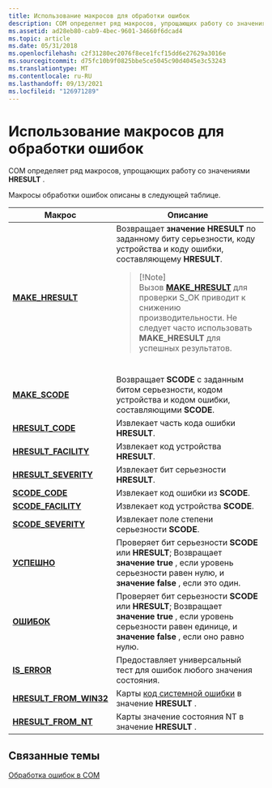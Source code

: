 ```yaml
---
title: Использование макросов для обработки ошибок
description: COM определяет ряд макросов, упрощающих работу со значениями HRESULT.
ms.assetid: ad28eb80-cab9-4bec-9601-34660f6dcad4
ms.topic: article
ms.date: 05/31/2018
ms.openlocfilehash: c2f31280ec2076f8ece1fcf15dd6e27629a3016e
ms.sourcegitcommit: d75fc10b9f0825bbe5ce5045c90d4045e3c53243
ms.translationtype: MT
ms.contentlocale: ru-RU
ms.lasthandoff: 09/13/2021
ms.locfileid: "126971289"
---
```

# <a name="using-macros-for-error-handling"></a>Использование макросов для обработки ошибок

COM определяет ряд макросов, упрощающих работу со значениями **HRESULT** .

Макросы обработки ошибок описаны в следующей таблице.




| Макрос | Описание | 
|-------|-------------|
| <a href="/windows/desktop/api/dmerror/nf-dmerror-make_hresult"><strong>MAKE_HRESULT</strong></a><br /> | Возвращает <strong>значение HRESULT</strong> по заданному биту серьезности, коду устройства и коду ошибки, составляющему <strong>HRESULT</strong>.<br /><blockquote>[!Note]<br />Вызов <a href="/windows/desktop/api/dmerror/nf-dmerror-make_hresult"><strong>MAKE_HRESULT</strong></a> для проверки S_OK приводит к снижению производительности. Не следует часто использовать <strong>MAKE_HRESULT</strong> для успешных результатов.</blockquote><br /> | 
| <a href="/windows/desktop/api/Winerror/nf-winerror-make_scode"><strong>MAKE_SCODE</strong></a><br /> | Возвращает <strong>SCODE</strong> с заданным битом серьезности, кодом устройства и кодом ошибки, составляющими <strong>SCODE</strong>.<br /> | 
| <a href="/windows/desktop/api/Winerror/nf-winerror-hresult_code"><strong>HRESULT_CODE</strong></a><br /> | Извлекает часть кода ошибки <strong>HRESULT</strong>.<br /> | 
| <a href="/windows/desktop/api/Winerror/nf-winerror-hresult_facility"><strong>HRESULT_FACILITY</strong></a><br /> | Извлекает код устройства <strong>HRESULT</strong>.<br /> | 
| <a href="/windows/desktop/api/Winerror/nf-winerror-hresult_severity"><strong>HRESULT_SEVERITY</strong></a><br /> | Извлекает бит серьезности <strong>HRESULT</strong>.<br /> | 
| <a href="/windows/desktop/api/Winerror/nf-winerror-scode_code"><strong>SCODE_CODE</strong></a><br /> | Извлекает код ошибки из <strong>SCODE</strong>.<br /> | 
| <a href="/windows/desktop/api/Winerror/nf-winerror-scode_facility"><strong>SCODE_FACILITY</strong></a><br /> | Извлекает код устройства <strong>SCODE</strong>.<br /> | 
| <a href="/windows/desktop/api/Winerror/nf-winerror-scode_severity"><strong>SCODE_SEVERITY</strong></a><br /> | Извлекает поле степени серьезности <strong>SCODE</strong>.<br /> | 
| <a href="/windows/desktop/api/Winerror/nf-winerror-succeeded"><strong>УСПЕШНО</strong></a><br /> | Проверяет бит серьезности <strong>SCODE</strong> или <strong>HRESULT</strong>; Возвращает <strong>значение true</strong> , если уровень серьезности равен нулю, и <strong>значение false</strong> , если это один.<br /> | 
| <a href="/windows/desktop/api/Winerror/nf-winerror-failed"><strong>ОШИБОК</strong></a><br /> | Проверяет бит серьезности <strong>SCODE</strong> или <strong>HRESULT</strong>; Возвращает <strong>значение true</strong> , если уровень серьезности равен единице, и <strong>значение false</strong> , если оно равно нулю.<br /> | 
| <a href="/windows/desktop/api/Winerror/nf-winerror-is_error"><strong>IS_ERROR</strong></a><br /> | Предоставляет универсальный тест для ошибок любого значения состояния. <br /> | 
| <a href="/windows/desktop/api/Winerror/nf-winerror-hresult_from_win32"><strong>HRESULT_FROM_WIN32</strong></a><br /> | Карты <a href="/windows/desktop/Debug/system-error-codes">код системной ошибки</a> в значение <strong>HRESULT</strong> . <br /> | 
| <a href="/windows/desktop/api/Winerror/nf-winerror-hresult_from_nt"><strong>HRESULT_FROM_NT</strong></a><br /> | Карты значение состояния NT в значение <strong>HRESULT</strong> .<br /> | 




 

## <a name="related-topics"></a>Связанные темы

<dl> <dt>

[Обработка ошибок в COM](error-handling-in-com.md)
</dt> </dl>

 

